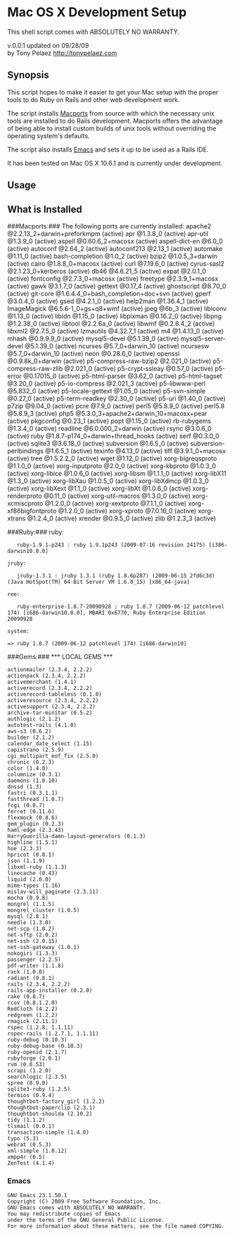 Mac OS X Development Setup
===========================

This shell script comes with ABSOLUTELY NO WARRANTY.

v.0.0.1 updated on 09/28/09                           
by Tony Pelaez http://tonypelaez.com

Synopsis
--------

This script hopes to make it easier to get your Mac setup with the proper tools to do 
Ruby on Rails and other web development work.

The script installs [Macports](http://www.macports.org/ "Macports") from source with 
which the necessary unix tools are installed to do Rails development. Macports offers the 
advantage of being able to install custom builds of unix tools without overriding the operating
system's defaults.

The script also installs [Emacs](http://www.gnu.org/software/emacs/ "Emacs") and sets it up to be used as a Rails IDE.

It has been tested on Mac OS X 10.6.1 and is currently under development.

Usage
-----

What is Installed
-----------------

###Macports:###
	The following ports are currently installed:
	  apache2 @2.2.13_2+darwin+preforkmpm (active)
	  apr @1.3.8_0 (active)
	  apr-util @1.3.9_0 (active)
	  aspell @0.60.6_2+macosx (active)
	  aspell-dict-en @6.0_0 (active)
	  autoconf @2.64_2 (active)
	  autoconf213 @2.13_1 (active)
	  automake @1.11_0 (active)
	  bash-completion @1.0_2 (active)
	  bzip2 @1.0.5_3+darwin (active)
	  cairo @1.8.8_0+macosx (active)
	  curl @7.19.6_0 (active)
	  cyrus-sasl2 @2.1.23_0+kerberos (active)
	  db46 @4.6.21_5 (active)
	  expat @2.0.1_0 (active)
	  fontconfig @2.7.3_0+macosx (active)
	  freetype @2.3.9_1+macosx (active)
	  gawk @3.1.7_0 (active)
	  gettext @0.17_4 (active)
	  ghostscript @8.70_0 (active)
	  git-core @1.6.4.4_0+bash_completion+doc+svn (active)
	  gperf @3.0.4_0 (active)
	  gsed @4.2.1_0 (active)
	  help2man @1.36.4_1 (active)
	  ImageMagick @6.5.6-1_0+gs+q8+wmf (active)
	  jpeg @6b_3 (active)
	  libiconv @1.13_0 (active)
	  libidn @1.15_0 (active)
	  libpixman @0.16.2_0 (active)
	  libpng @1.2.38_0 (active)
	  libtool @2.2.6a_0 (active)
	  libwmf @0.2.8.4_2 (active)
	  libxml2 @2.7.5_0 (active)
	  lzmautils @4.32.7_1 (active)
	  m4 @1.4.13_0 (active)
	  mhash @0.9.9.9_0 (active)
	  mysql5-devel @5.1.39_0 (active)
	  mysql5-server-devel @5.1.39_0 (active)
	  ncurses @5.7_0+darwin_10 (active)
	  ncursesw @5.7_0+darwin_10 (active)
	  neon @0.28.6_0 (active)
	  openssl @0.9.8k_0+darwin (active)
	  p5-compress-raw-bzip2 @2.021_0 (active)
	  p5-compress-raw-zlib @2.021_0 (active)
	  p5-crypt-ssleay @0.57_0 (active)
	  p5-error @0.17015_0 (active)
	  p5-html-parser @3.62_0 (active)
	  p5-html-tagset @3.20_0 (active)
	  p5-io-compress @2.021_3 (active)
	  p5-libwww-perl @5.832_0 (active)
	  p5-locale-gettext @1.05_0 (active)
	  p5-svn-simple @0.27_0 (active)
	  p5-term-readkey @2.30_0 (active)
	  p5-uri @1.40_0 (active)
	  p7zip @9.04_0 (active)
	  pcre @7.9_0 (active)
	  perl5 @5.8.9_0 (active)
	  perl5.8 @5.8.9_3 (active)
	  php5 @5.3.0_3+apache2+darwin_10+macosx+pear (active)
	  pkgconfig @0.23_1 (active)
	  popt @1.15_0 (active)
	  rb-rubygems @1.3.4_0 (active)
	  readline @6.0.000_2+darwin (active)
	  rsync @3.0.6_0 (active)
	  ruby @1.8.7-p174_0+darwin+thread_hooks (active)
	  serf @0.3.0_0 (active)
	  sqlite3 @3.6.18_0 (active)
	  subversion @1.6.5_0 (active)
	  subversion-perlbindings @1.6.5_1 (active)
	  texinfo @4.13_0 (active)
	  tiff @3.9.1_0+macosx (active)
	  tree @1.5.2.2_0 (active)
	  wget @1.12_0 (active)
	  xorg-bigreqsproto @1.1.0_0 (active)
	  xorg-inputproto @2.0_0 (active)
	  xorg-kbproto @1.0.3_0 (active)
	  xorg-libice @1.0.6_0 (active)
	  xorg-libsm @1.1.1_0 (active)
	  xorg-libX11 @1.3_0 (active)
	  xorg-libXau @1.0.5_0 (active)
	  xorg-libXdmcp @1.0.3_0 (active)
	  xorg-libXext @1.1_0 (active)
	  xorg-libXt @1.0.6_0 (active)
	  xorg-renderproto @0.11_0 (active)
	  xorg-util-macros @1.3.0_0 (active)
	  xorg-xcmiscproto @1.2.0_0 (active)
	  xorg-xextproto @7.1.1_0 (active)
	  xorg-xf86bigfontproto @1.2.0_0 (active)
	  xorg-xproto @7.0.16_0 (active)
	  xorg-xtrans @1.2.4_0 (active)
	  xrender @0.9.5_0 (active)
	  zlib @1.2.3_3 (active)

###Ruby:###
	ruby:

	   ruby-1.9.1-p243 : ruby 1.9.1p243 (2009-07-16 revision 24175) [i386-darwin10.0.0]

	jruby:

	   jruby-1.3.1 : jruby 1.3.1 (ruby 1.8.6p287) (2009-06-15 2fd6c3d) (Java HotSpot(TM) 64-Bit Server VM 1.6.0_15) [x86_64-java]

	ree:

	   ruby-enterprise-1.8.7-20090928 : ruby 1.8.7 (2009-06-12 patchlevel 174) [i686-darwin10.0.0], MBARI 0x6770, Ruby Enterprise Edition 20090928 

	system:

	=> ruby 1.8.7 (2009-06-12 patchlevel 174) [i686-darwin10]


###Gems:###
	*** LOCAL GEMS ***

	actionmailer (2.3.4, 2.2.2)
	actionpack (2.3.4, 2.2.2)
	activemerchant (1.4.1)
	activerecord (2.3.4, 2.2.2)
	activerecord-tableless (0.1.0)
	activeresource (2.3.4, 2.2.2)
	activesupport (2.3.4, 2.2.2)
	archive-tar-minitar (0.5.2)
	authlogic (2.1.2)
	autotest-rails (4.1.0)
	aws-s3 (0.6.2)
	builder (2.1.2)
	calendar_date_select (1.15)
	capistrano (2.5.9)
	cgi_multipart_eof_fix (2.5.0)
	chronic (0.2.3)
	color (1.4.0)
	columnize (0.3.1)
	daemons (1.0.10)
	dnssd (1.3)
	fastri (0.3.1.1)
	fastthread (1.0.7)
	fcgi (0.8.7)
	ferret (0.11.6)
	flexmock (0.8.6)
	gem_plugin (0.2.3)
	haml-edge (2.3.43)
	HarryGuerilla-damn-layout-generators (0.1.3)
	highline (1.5.1)
	hoe (2.3.3)
	hpricot (0.8.1)
	json (1.1.9)
	libxml-ruby (1.1.3)
	linecache (0.43)
	liquid (2.0.0)
	mime-types (1.16)
	mislav-will_paginate (2.3.11)
	mocha (0.9.8)
	mongrel (1.1.5)
	mongrel_cluster (1.0.5)
	mysql (2.8.1)
	needle (1.3.0)
	net-scp (1.0.2)
	net-sftp (2.0.2)
	net-ssh (2.0.15)
	net-ssh-gateway (1.0.1)
	nokogiri (1.3.3)
	passenger (2.2.5)
	pdf-writer (1.1.8)
	rack (1.0.0)
	radiant (0.8.1)
	rails (2.3.4, 2.2.2)
	rails-app-installer (0.2.0)
	rake (0.8.7)
	rcov (0.8.1.2.0)
	RedCloth (4.2.2)
	redgreen (1.2.2)
	rmagick (2.11.1)
	rspec (1.2.8, 1.1.11)
	rspec-rails (1.2.7.1, 1.1.11)
	ruby-debug (0.10.3)
	ruby-debug-base (0.10.3)
	ruby-openid (2.1.7)
	rubyforge (2.0.1)
	rvm (0.0.53)
	scrapi (1.2.0)
	searchlogic (2.3.5)
	spree (0.9.0)
	sqlite3-ruby (1.2.5)
	termios (0.9.4)
	thoughtbot-factory_girl (1.2.2)
	thoughtbot-paperclip (2.3.1)
	thoughtbot-shoulda (2.10.2)
	tidy (1.1.2)
	tlsmail (0.0.1)
	transaction-simple (1.4.0)
	typo (5.3)
	webrat (0.5.3)
	xml-simple (1.0.12)
	xmpp4r (0.5)
	ZenTest (4.1.4)

### Emacs ###
	GNU Emacs 23.1.50.1
	Copyright (C) 2009 Free Software Foundation, Inc.
	GNU Emacs comes with ABSOLUTELY NO WARRANTY.
	You may redistribute copies of Emacs
	under the terms of the GNU General Public License.
	For more information about these matters, see the file named COPYING.
